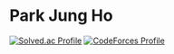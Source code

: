 # Park Jung Ho
[![Solved.ac Profile](http://mazassumnida.wtf/api/v2/generate_badge?boj=백준아이디)](https://solved.ac/jhp98/)
[![CodeForces Profile](https://cf.leed.at?id={unbrokenheart})](https://codeforces.com/profile/{unbrokenheart})
